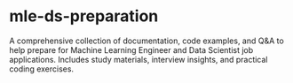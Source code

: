 # mle-ds-preparation
A comprehensive collection of documentation, code examples, and Q&amp;A to help prepare for Machine Learning Engineer and Data Scientist job applications. Includes study materials, interview insights, and practical coding exercises.

